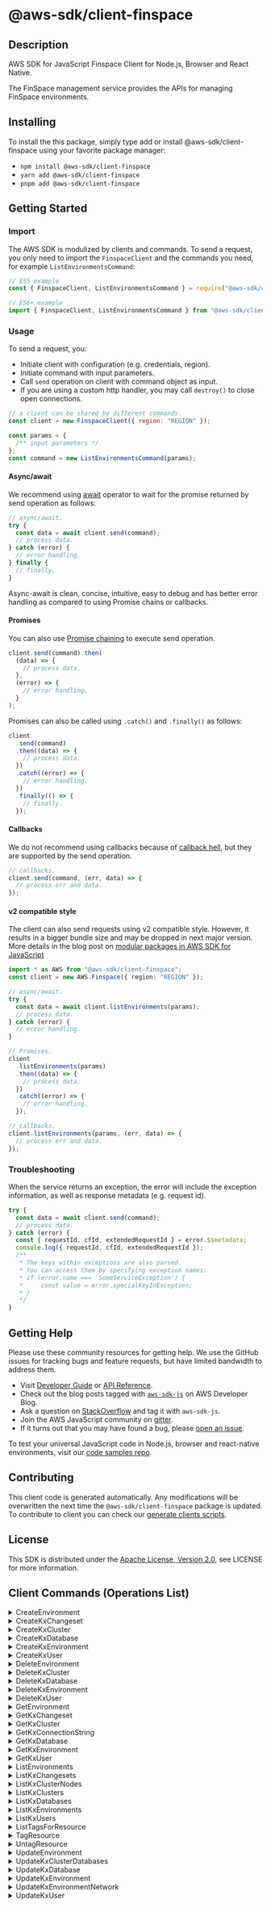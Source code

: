 <!-- generated file, do not edit directly -->

# @aws-sdk/client-finspace

## Description

AWS SDK for JavaScript Finspace Client for Node.js, Browser and React Native.

<p>The FinSpace management service provides the APIs for managing FinSpace environments.</p>

## Installing

To install the this package, simply type add or install @aws-sdk/client-finspace
using your favorite package manager:

- `npm install @aws-sdk/client-finspace`
- `yarn add @aws-sdk/client-finspace`
- `pnpm add @aws-sdk/client-finspace`

## Getting Started

### Import

The AWS SDK is modulized by clients and commands.
To send a request, you only need to import the `FinspaceClient` and
the commands you need, for example `ListEnvironmentsCommand`:

```js
// ES5 example
const { FinspaceClient, ListEnvironmentsCommand } = require("@aws-sdk/client-finspace");
```

```ts
// ES6+ example
import { FinspaceClient, ListEnvironmentsCommand } from "@aws-sdk/client-finspace";
```

### Usage

To send a request, you:

- Initiate client with configuration (e.g. credentials, region).
- Initiate command with input parameters.
- Call `send` operation on client with command object as input.
- If you are using a custom http handler, you may call `destroy()` to close open connections.

```js
// a client can be shared by different commands.
const client = new FinspaceClient({ region: "REGION" });

const params = {
  /** input parameters */
};
const command = new ListEnvironmentsCommand(params);
```

#### Async/await

We recommend using [await](https://developer.mozilla.org/en-US/docs/Web/JavaScript/Reference/Operators/await)
operator to wait for the promise returned by send operation as follows:

```js
// async/await.
try {
  const data = await client.send(command);
  // process data.
} catch (error) {
  // error handling.
} finally {
  // finally.
}
```

Async-await is clean, concise, intuitive, easy to debug and has better error handling
as compared to using Promise chains or callbacks.

#### Promises

You can also use [Promise chaining](https://developer.mozilla.org/en-US/docs/Web/JavaScript/Guide/Using_promises#chaining)
to execute send operation.

```js
client.send(command).then(
  (data) => {
    // process data.
  },
  (error) => {
    // error handling.
  }
);
```

Promises can also be called using `.catch()` and `.finally()` as follows:

```js
client
  .send(command)
  .then((data) => {
    // process data.
  })
  .catch((error) => {
    // error handling.
  })
  .finally(() => {
    // finally.
  });
```

#### Callbacks

We do not recommend using callbacks because of [callback hell](http://callbackhell.com/),
but they are supported by the send operation.

```js
// callbacks.
client.send(command, (err, data) => {
  // process err and data.
});
```

#### v2 compatible style

The client can also send requests using v2 compatible style.
However, it results in a bigger bundle size and may be dropped in next major version. More details in the blog post
on [modular packages in AWS SDK for JavaScript](https://aws.amazon.com/blogs/developer/modular-packages-in-aws-sdk-for-javascript/)

```ts
import * as AWS from "@aws-sdk/client-finspace";
const client = new AWS.Finspace({ region: "REGION" });

// async/await.
try {
  const data = await client.listEnvironments(params);
  // process data.
} catch (error) {
  // error handling.
}

// Promises.
client
  .listEnvironments(params)
  .then((data) => {
    // process data.
  })
  .catch((error) => {
    // error handling.
  });

// callbacks.
client.listEnvironments(params, (err, data) => {
  // process err and data.
});
```

### Troubleshooting

When the service returns an exception, the error will include the exception information,
as well as response metadata (e.g. request id).

```js
try {
  const data = await client.send(command);
  // process data.
} catch (error) {
  const { requestId, cfId, extendedRequestId } = error.$$metadata;
  console.log({ requestId, cfId, extendedRequestId });
  /**
   * The keys within exceptions are also parsed.
   * You can access them by specifying exception names:
   * if (error.name === 'SomeServiceException') {
   *     const value = error.specialKeyInException;
   * }
   */
}
```

## Getting Help

Please use these community resources for getting help.
We use the GitHub issues for tracking bugs and feature requests, but have limited bandwidth to address them.

- Visit [Developer Guide](https://docs.aws.amazon.com/sdk-for-javascript/v3/developer-guide/welcome.html)
  or [API Reference](https://docs.aws.amazon.com/AWSJavaScriptSDK/v3/latest/index.html).
- Check out the blog posts tagged with [`aws-sdk-js`](https://aws.amazon.com/blogs/developer/tag/aws-sdk-js/)
  on AWS Developer Blog.
- Ask a question on [StackOverflow](https://stackoverflow.com/questions/tagged/aws-sdk-js) and tag it with `aws-sdk-js`.
- Join the AWS JavaScript community on [gitter](https://gitter.im/aws/aws-sdk-js-v3).
- If it turns out that you may have found a bug, please [open an issue](https://github.com/aws/aws-sdk-js-v3/issues/new/choose).

To test your universal JavaScript code in Node.js, browser and react-native environments,
visit our [code samples repo](https://github.com/aws-samples/aws-sdk-js-tests).

## Contributing

This client code is generated automatically. Any modifications will be overwritten the next time the `@aws-sdk/client-finspace` package is updated.
To contribute to client you can check our [generate clients scripts](https://github.com/aws/aws-sdk-js-v3/tree/main/scripts/generate-clients).

## License

This SDK is distributed under the
[Apache License, Version 2.0](http://www.apache.org/licenses/LICENSE-2.0),
see LICENSE for more information.

## Client Commands (Operations List)

<details>
<summary>
CreateEnvironment
</summary>

[Command API Reference](https://docs.aws.amazon.com/AWSJavaScriptSDK/v3/latest/clients/client-finspace/classes/createenvironmentcommand.html) / [Input](https://docs.aws.amazon.com/AWSJavaScriptSDK/v3/latest/clients/client-finspace/interfaces/createenvironmentcommandinput.html) / [Output](https://docs.aws.amazon.com/AWSJavaScriptSDK/v3/latest/clients/client-finspace/interfaces/createenvironmentcommandoutput.html)

</details>
<details>
<summary>
CreateKxChangeset
</summary>

[Command API Reference](https://docs.aws.amazon.com/AWSJavaScriptSDK/v3/latest/clients/client-finspace/classes/createkxchangesetcommand.html) / [Input](https://docs.aws.amazon.com/AWSJavaScriptSDK/v3/latest/clients/client-finspace/interfaces/createkxchangesetcommandinput.html) / [Output](https://docs.aws.amazon.com/AWSJavaScriptSDK/v3/latest/clients/client-finspace/interfaces/createkxchangesetcommandoutput.html)

</details>
<details>
<summary>
CreateKxCluster
</summary>

[Command API Reference](https://docs.aws.amazon.com/AWSJavaScriptSDK/v3/latest/clients/client-finspace/classes/createkxclustercommand.html) / [Input](https://docs.aws.amazon.com/AWSJavaScriptSDK/v3/latest/clients/client-finspace/interfaces/createkxclustercommandinput.html) / [Output](https://docs.aws.amazon.com/AWSJavaScriptSDK/v3/latest/clients/client-finspace/interfaces/createkxclustercommandoutput.html)

</details>
<details>
<summary>
CreateKxDatabase
</summary>

[Command API Reference](https://docs.aws.amazon.com/AWSJavaScriptSDK/v3/latest/clients/client-finspace/classes/createkxdatabasecommand.html) / [Input](https://docs.aws.amazon.com/AWSJavaScriptSDK/v3/latest/clients/client-finspace/interfaces/createkxdatabasecommandinput.html) / [Output](https://docs.aws.amazon.com/AWSJavaScriptSDK/v3/latest/clients/client-finspace/interfaces/createkxdatabasecommandoutput.html)

</details>
<details>
<summary>
CreateKxEnvironment
</summary>

[Command API Reference](https://docs.aws.amazon.com/AWSJavaScriptSDK/v3/latest/clients/client-finspace/classes/createkxenvironmentcommand.html) / [Input](https://docs.aws.amazon.com/AWSJavaScriptSDK/v3/latest/clients/client-finspace/interfaces/createkxenvironmentcommandinput.html) / [Output](https://docs.aws.amazon.com/AWSJavaScriptSDK/v3/latest/clients/client-finspace/interfaces/createkxenvironmentcommandoutput.html)

</details>
<details>
<summary>
CreateKxUser
</summary>

[Command API Reference](https://docs.aws.amazon.com/AWSJavaScriptSDK/v3/latest/clients/client-finspace/classes/createkxusercommand.html) / [Input](https://docs.aws.amazon.com/AWSJavaScriptSDK/v3/latest/clients/client-finspace/interfaces/createkxusercommandinput.html) / [Output](https://docs.aws.amazon.com/AWSJavaScriptSDK/v3/latest/clients/client-finspace/interfaces/createkxusercommandoutput.html)

</details>
<details>
<summary>
DeleteEnvironment
</summary>

[Command API Reference](https://docs.aws.amazon.com/AWSJavaScriptSDK/v3/latest/clients/client-finspace/classes/deleteenvironmentcommand.html) / [Input](https://docs.aws.amazon.com/AWSJavaScriptSDK/v3/latest/clients/client-finspace/interfaces/deleteenvironmentcommandinput.html) / [Output](https://docs.aws.amazon.com/AWSJavaScriptSDK/v3/latest/clients/client-finspace/interfaces/deleteenvironmentcommandoutput.html)

</details>
<details>
<summary>
DeleteKxCluster
</summary>

[Command API Reference](https://docs.aws.amazon.com/AWSJavaScriptSDK/v3/latest/clients/client-finspace/classes/deletekxclustercommand.html) / [Input](https://docs.aws.amazon.com/AWSJavaScriptSDK/v3/latest/clients/client-finspace/interfaces/deletekxclustercommandinput.html) / [Output](https://docs.aws.amazon.com/AWSJavaScriptSDK/v3/latest/clients/client-finspace/interfaces/deletekxclustercommandoutput.html)

</details>
<details>
<summary>
DeleteKxDatabase
</summary>

[Command API Reference](https://docs.aws.amazon.com/AWSJavaScriptSDK/v3/latest/clients/client-finspace/classes/deletekxdatabasecommand.html) / [Input](https://docs.aws.amazon.com/AWSJavaScriptSDK/v3/latest/clients/client-finspace/interfaces/deletekxdatabasecommandinput.html) / [Output](https://docs.aws.amazon.com/AWSJavaScriptSDK/v3/latest/clients/client-finspace/interfaces/deletekxdatabasecommandoutput.html)

</details>
<details>
<summary>
DeleteKxEnvironment
</summary>

[Command API Reference](https://docs.aws.amazon.com/AWSJavaScriptSDK/v3/latest/clients/client-finspace/classes/deletekxenvironmentcommand.html) / [Input](https://docs.aws.amazon.com/AWSJavaScriptSDK/v3/latest/clients/client-finspace/interfaces/deletekxenvironmentcommandinput.html) / [Output](https://docs.aws.amazon.com/AWSJavaScriptSDK/v3/latest/clients/client-finspace/interfaces/deletekxenvironmentcommandoutput.html)

</details>
<details>
<summary>
DeleteKxUser
</summary>

[Command API Reference](https://docs.aws.amazon.com/AWSJavaScriptSDK/v3/latest/clients/client-finspace/classes/deletekxusercommand.html) / [Input](https://docs.aws.amazon.com/AWSJavaScriptSDK/v3/latest/clients/client-finspace/interfaces/deletekxusercommandinput.html) / [Output](https://docs.aws.amazon.com/AWSJavaScriptSDK/v3/latest/clients/client-finspace/interfaces/deletekxusercommandoutput.html)

</details>
<details>
<summary>
GetEnvironment
</summary>

[Command API Reference](https://docs.aws.amazon.com/AWSJavaScriptSDK/v3/latest/clients/client-finspace/classes/getenvironmentcommand.html) / [Input](https://docs.aws.amazon.com/AWSJavaScriptSDK/v3/latest/clients/client-finspace/interfaces/getenvironmentcommandinput.html) / [Output](https://docs.aws.amazon.com/AWSJavaScriptSDK/v3/latest/clients/client-finspace/interfaces/getenvironmentcommandoutput.html)

</details>
<details>
<summary>
GetKxChangeset
</summary>

[Command API Reference](https://docs.aws.amazon.com/AWSJavaScriptSDK/v3/latest/clients/client-finspace/classes/getkxchangesetcommand.html) / [Input](https://docs.aws.amazon.com/AWSJavaScriptSDK/v3/latest/clients/client-finspace/interfaces/getkxchangesetcommandinput.html) / [Output](https://docs.aws.amazon.com/AWSJavaScriptSDK/v3/latest/clients/client-finspace/interfaces/getkxchangesetcommandoutput.html)

</details>
<details>
<summary>
GetKxCluster
</summary>

[Command API Reference](https://docs.aws.amazon.com/AWSJavaScriptSDK/v3/latest/clients/client-finspace/classes/getkxclustercommand.html) / [Input](https://docs.aws.amazon.com/AWSJavaScriptSDK/v3/latest/clients/client-finspace/interfaces/getkxclustercommandinput.html) / [Output](https://docs.aws.amazon.com/AWSJavaScriptSDK/v3/latest/clients/client-finspace/interfaces/getkxclustercommandoutput.html)

</details>
<details>
<summary>
GetKxConnectionString
</summary>

[Command API Reference](https://docs.aws.amazon.com/AWSJavaScriptSDK/v3/latest/clients/client-finspace/classes/getkxconnectionstringcommand.html) / [Input](https://docs.aws.amazon.com/AWSJavaScriptSDK/v3/latest/clients/client-finspace/interfaces/getkxconnectionstringcommandinput.html) / [Output](https://docs.aws.amazon.com/AWSJavaScriptSDK/v3/latest/clients/client-finspace/interfaces/getkxconnectionstringcommandoutput.html)

</details>
<details>
<summary>
GetKxDatabase
</summary>

[Command API Reference](https://docs.aws.amazon.com/AWSJavaScriptSDK/v3/latest/clients/client-finspace/classes/getkxdatabasecommand.html) / [Input](https://docs.aws.amazon.com/AWSJavaScriptSDK/v3/latest/clients/client-finspace/interfaces/getkxdatabasecommandinput.html) / [Output](https://docs.aws.amazon.com/AWSJavaScriptSDK/v3/latest/clients/client-finspace/interfaces/getkxdatabasecommandoutput.html)

</details>
<details>
<summary>
GetKxEnvironment
</summary>

[Command API Reference](https://docs.aws.amazon.com/AWSJavaScriptSDK/v3/latest/clients/client-finspace/classes/getkxenvironmentcommand.html) / [Input](https://docs.aws.amazon.com/AWSJavaScriptSDK/v3/latest/clients/client-finspace/interfaces/getkxenvironmentcommandinput.html) / [Output](https://docs.aws.amazon.com/AWSJavaScriptSDK/v3/latest/clients/client-finspace/interfaces/getkxenvironmentcommandoutput.html)

</details>
<details>
<summary>
GetKxUser
</summary>

[Command API Reference](https://docs.aws.amazon.com/AWSJavaScriptSDK/v3/latest/clients/client-finspace/classes/getkxusercommand.html) / [Input](https://docs.aws.amazon.com/AWSJavaScriptSDK/v3/latest/clients/client-finspace/interfaces/getkxusercommandinput.html) / [Output](https://docs.aws.amazon.com/AWSJavaScriptSDK/v3/latest/clients/client-finspace/interfaces/getkxusercommandoutput.html)

</details>
<details>
<summary>
ListEnvironments
</summary>

[Command API Reference](https://docs.aws.amazon.com/AWSJavaScriptSDK/v3/latest/clients/client-finspace/classes/listenvironmentscommand.html) / [Input](https://docs.aws.amazon.com/AWSJavaScriptSDK/v3/latest/clients/client-finspace/interfaces/listenvironmentscommandinput.html) / [Output](https://docs.aws.amazon.com/AWSJavaScriptSDK/v3/latest/clients/client-finspace/interfaces/listenvironmentscommandoutput.html)

</details>
<details>
<summary>
ListKxChangesets
</summary>

[Command API Reference](https://docs.aws.amazon.com/AWSJavaScriptSDK/v3/latest/clients/client-finspace/classes/listkxchangesetscommand.html) / [Input](https://docs.aws.amazon.com/AWSJavaScriptSDK/v3/latest/clients/client-finspace/interfaces/listkxchangesetscommandinput.html) / [Output](https://docs.aws.amazon.com/AWSJavaScriptSDK/v3/latest/clients/client-finspace/interfaces/listkxchangesetscommandoutput.html)

</details>
<details>
<summary>
ListKxClusterNodes
</summary>

[Command API Reference](https://docs.aws.amazon.com/AWSJavaScriptSDK/v3/latest/clients/client-finspace/classes/listkxclusternodescommand.html) / [Input](https://docs.aws.amazon.com/AWSJavaScriptSDK/v3/latest/clients/client-finspace/interfaces/listkxclusternodescommandinput.html) / [Output](https://docs.aws.amazon.com/AWSJavaScriptSDK/v3/latest/clients/client-finspace/interfaces/listkxclusternodescommandoutput.html)

</details>
<details>
<summary>
ListKxClusters
</summary>

[Command API Reference](https://docs.aws.amazon.com/AWSJavaScriptSDK/v3/latest/clients/client-finspace/classes/listkxclusterscommand.html) / [Input](https://docs.aws.amazon.com/AWSJavaScriptSDK/v3/latest/clients/client-finspace/interfaces/listkxclusterscommandinput.html) / [Output](https://docs.aws.amazon.com/AWSJavaScriptSDK/v3/latest/clients/client-finspace/interfaces/listkxclusterscommandoutput.html)

</details>
<details>
<summary>
ListKxDatabases
</summary>

[Command API Reference](https://docs.aws.amazon.com/AWSJavaScriptSDK/v3/latest/clients/client-finspace/classes/listkxdatabasescommand.html) / [Input](https://docs.aws.amazon.com/AWSJavaScriptSDK/v3/latest/clients/client-finspace/interfaces/listkxdatabasescommandinput.html) / [Output](https://docs.aws.amazon.com/AWSJavaScriptSDK/v3/latest/clients/client-finspace/interfaces/listkxdatabasescommandoutput.html)

</details>
<details>
<summary>
ListKxEnvironments
</summary>

[Command API Reference](https://docs.aws.amazon.com/AWSJavaScriptSDK/v3/latest/clients/client-finspace/classes/listkxenvironmentscommand.html) / [Input](https://docs.aws.amazon.com/AWSJavaScriptSDK/v3/latest/clients/client-finspace/interfaces/listkxenvironmentscommandinput.html) / [Output](https://docs.aws.amazon.com/AWSJavaScriptSDK/v3/latest/clients/client-finspace/interfaces/listkxenvironmentscommandoutput.html)

</details>
<details>
<summary>
ListKxUsers
</summary>

[Command API Reference](https://docs.aws.amazon.com/AWSJavaScriptSDK/v3/latest/clients/client-finspace/classes/listkxuserscommand.html) / [Input](https://docs.aws.amazon.com/AWSJavaScriptSDK/v3/latest/clients/client-finspace/interfaces/listkxuserscommandinput.html) / [Output](https://docs.aws.amazon.com/AWSJavaScriptSDK/v3/latest/clients/client-finspace/interfaces/listkxuserscommandoutput.html)

</details>
<details>
<summary>
ListTagsForResource
</summary>

[Command API Reference](https://docs.aws.amazon.com/AWSJavaScriptSDK/v3/latest/clients/client-finspace/classes/listtagsforresourcecommand.html) / [Input](https://docs.aws.amazon.com/AWSJavaScriptSDK/v3/latest/clients/client-finspace/interfaces/listtagsforresourcecommandinput.html) / [Output](https://docs.aws.amazon.com/AWSJavaScriptSDK/v3/latest/clients/client-finspace/interfaces/listtagsforresourcecommandoutput.html)

</details>
<details>
<summary>
TagResource
</summary>

[Command API Reference](https://docs.aws.amazon.com/AWSJavaScriptSDK/v3/latest/clients/client-finspace/classes/tagresourcecommand.html) / [Input](https://docs.aws.amazon.com/AWSJavaScriptSDK/v3/latest/clients/client-finspace/interfaces/tagresourcecommandinput.html) / [Output](https://docs.aws.amazon.com/AWSJavaScriptSDK/v3/latest/clients/client-finspace/interfaces/tagresourcecommandoutput.html)

</details>
<details>
<summary>
UntagResource
</summary>

[Command API Reference](https://docs.aws.amazon.com/AWSJavaScriptSDK/v3/latest/clients/client-finspace/classes/untagresourcecommand.html) / [Input](https://docs.aws.amazon.com/AWSJavaScriptSDK/v3/latest/clients/client-finspace/interfaces/untagresourcecommandinput.html) / [Output](https://docs.aws.amazon.com/AWSJavaScriptSDK/v3/latest/clients/client-finspace/interfaces/untagresourcecommandoutput.html)

</details>
<details>
<summary>
UpdateEnvironment
</summary>

[Command API Reference](https://docs.aws.amazon.com/AWSJavaScriptSDK/v3/latest/clients/client-finspace/classes/updateenvironmentcommand.html) / [Input](https://docs.aws.amazon.com/AWSJavaScriptSDK/v3/latest/clients/client-finspace/interfaces/updateenvironmentcommandinput.html) / [Output](https://docs.aws.amazon.com/AWSJavaScriptSDK/v3/latest/clients/client-finspace/interfaces/updateenvironmentcommandoutput.html)

</details>
<details>
<summary>
UpdateKxClusterDatabases
</summary>

[Command API Reference](https://docs.aws.amazon.com/AWSJavaScriptSDK/v3/latest/clients/client-finspace/classes/updatekxclusterdatabasescommand.html) / [Input](https://docs.aws.amazon.com/AWSJavaScriptSDK/v3/latest/clients/client-finspace/interfaces/updatekxclusterdatabasescommandinput.html) / [Output](https://docs.aws.amazon.com/AWSJavaScriptSDK/v3/latest/clients/client-finspace/interfaces/updatekxclusterdatabasescommandoutput.html)

</details>
<details>
<summary>
UpdateKxDatabase
</summary>

[Command API Reference](https://docs.aws.amazon.com/AWSJavaScriptSDK/v3/latest/clients/client-finspace/classes/updatekxdatabasecommand.html) / [Input](https://docs.aws.amazon.com/AWSJavaScriptSDK/v3/latest/clients/client-finspace/interfaces/updatekxdatabasecommandinput.html) / [Output](https://docs.aws.amazon.com/AWSJavaScriptSDK/v3/latest/clients/client-finspace/interfaces/updatekxdatabasecommandoutput.html)

</details>
<details>
<summary>
UpdateKxEnvironment
</summary>

[Command API Reference](https://docs.aws.amazon.com/AWSJavaScriptSDK/v3/latest/clients/client-finspace/classes/updatekxenvironmentcommand.html) / [Input](https://docs.aws.amazon.com/AWSJavaScriptSDK/v3/latest/clients/client-finspace/interfaces/updatekxenvironmentcommandinput.html) / [Output](https://docs.aws.amazon.com/AWSJavaScriptSDK/v3/latest/clients/client-finspace/interfaces/updatekxenvironmentcommandoutput.html)

</details>
<details>
<summary>
UpdateKxEnvironmentNetwork
</summary>

[Command API Reference](https://docs.aws.amazon.com/AWSJavaScriptSDK/v3/latest/clients/client-finspace/classes/updatekxenvironmentnetworkcommand.html) / [Input](https://docs.aws.amazon.com/AWSJavaScriptSDK/v3/latest/clients/client-finspace/interfaces/updatekxenvironmentnetworkcommandinput.html) / [Output](https://docs.aws.amazon.com/AWSJavaScriptSDK/v3/latest/clients/client-finspace/interfaces/updatekxenvironmentnetworkcommandoutput.html)

</details>
<details>
<summary>
UpdateKxUser
</summary>

[Command API Reference](https://docs.aws.amazon.com/AWSJavaScriptSDK/v3/latest/clients/client-finspace/classes/updatekxusercommand.html) / [Input](https://docs.aws.amazon.com/AWSJavaScriptSDK/v3/latest/clients/client-finspace/interfaces/updatekxusercommandinput.html) / [Output](https://docs.aws.amazon.com/AWSJavaScriptSDK/v3/latest/clients/client-finspace/interfaces/updatekxusercommandoutput.html)

</details>
